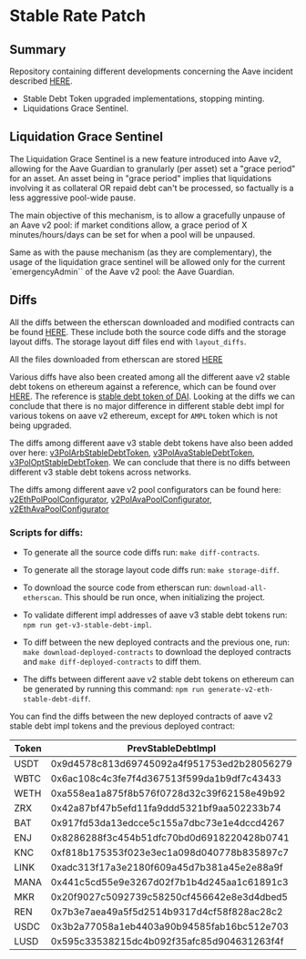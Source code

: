 # Stable Rate Patch

## Summary

Repository containing different developments concerning the Aave incident described [HERE](https://governance.aave.com/t/aave-v2-v3-security-incident-04-11-2023/15335/26).
- Stable Debt Token upgraded implementations, stopping minting.
- Liquidations Grace Sentinel.

## Liquidation Grace Sentinel

The Liquidation Grace Sentinel is a new feature introduced into Aave v2, allowing for the Aave Guardian to granularly (per asset) set a "grace period" for an asset.
An asset being in "grace period" implies that liquidations involving it as collateral OR repaid debt can't be processed, so factually is a less aggressive pool-wide pause.

The main objective of this mechanism, is to allow a gracefully unpause of an Aave v2 pool: if market conditions allow, a grace period of X minutes/hours/days can be set for when a pool will be unpaused.

Same as with the pause mechanism (as they are complementary), the usage of the liquidation grace sentinel will be allowed only for the current `emergencyAdmin`` of the Aave v2 pool: the Aave Guardian.


## Diffs

All the diffs between the etherscan downloaded and modified contracts can be found [HERE](./diffs). These include both the source code diffs and the storage layout diffs. The storage layout diff files end with `layout_diffs`.

All the files downloaded from etherscan are stored [HERE](./etherscan)

Various diffs have also been created among all the different aave v2 stable debt tokens on ethereum against a reference, which can be found over [HERE](./diffs/v2EthStableDebtAll). The reference is [stable debt token of DAI](https://etherscan.io/address/0xD23A44eB2db8AD0817c994D3533528C030279F7c). Looking at the diffs we can conclude that there is no major difference in different stable debt impl for various tokens on aave v2 ethereum, except for `AMPL` token which is not being upgraded.

The diffs among different aave v3 stable debt tokens have also been added over here: [v3PolArbStableDebtToken](diffs/v3PolArbStableDebtToken.md), [v3PolAvaStableDebtToken](diffs/v3PolAvaStableDebtToken.md), [v3PolOptStableDebtToken](diffs/v3PolOptStableDebtToken.md). We can conclude that there is no diffs between different v3 stable debt tokens across networks.

The diffs among different aave v2 pool configurators can be found here: [v2EthPolPoolConfigurator](diffs/v2EthPolPoolConfigurator.md), [v2PolAvaPoolConfigurator](diffs/v2PolAvaPoolConfigurator.md), [v2EthAvaPoolConfigurator](diffs/v2EthAvaPoolConfigurator.md)

### Scripts for diffs:

- To generate all the source code diffs run: `make diff-contracts`.

- To generate all the storage layout code diffs run: `make storage-diff`.

- To download the source code from etherscan run: `download-all-etherscan`. This should be run once, when initializing the project.

- To validate different impl addresses of aave v3 stable debt tokens run: `npm run get-v3-stable-debt-impl`.

- To diff between the new deployed contracts and the previous one, run: `make download-deployed-contracts` to download the deployed contracts and `make diff-deployed-contracts` to diff them.

- The diffs between different aave v2 stable debt tokens on ethereum can be generated by running this command: `npm run generate-v2-eth-stable-debt-diff`.

You can find the diffs between the new deployed contracts of aave v2 stable debt impl tokens and the previous deployed contract:

| Token | PrevStableDebtImpl | NewStableDebtImpl | Diff |
| --- | --- | --- | --- |
| USDT | 0x9d4578c813d69745092a4f951753ed2b28056279 | 0xC61262D6ad449AC09B4087f46391Dd9A26b5888B | [HERE](diffs/deployed/v2UsdtStableDebtToken.md) |
| WBTC | 0x6ac108c4c3fe7f4d367513f599da1b9df7c43433 | 0x4f279f2046870F77cd9Ce63497f8A2D8689ef804 | [HERE](diffs/deployed/v2WbtcStableDebtToken.md) |
| WETH | 0xa558ea1a875f8b576f0728d32c39f62158e49b92 | 0xEd14b4E51B04d4d0211474a721F77C0817166c2f | [HERE](diffs/deployed/v2WethStableDebtToken.md) |
| ZRX | 0x42a87bf47b5efd11fa9ddd5321bf9aa502233b74 | 0xffaCA447191d8196C8Cf96E5912b732063DE4307 | [HERE](diffs/deployed/v2ZrxStableDebtToken.md) |
| BAT | 0x917fd53da13edcce5c155a7dbc73e1e4dccd4267 | 0x49B6645a9aa05f1Be24893136100467276399470 | [HERE](diffs/deployed/v2BatStableDebtToken.md) |
| ENJ | 0x8286288f3c454b51dfc70bd0d6918220428b0741 | 0x0fB427f800C5E39E7d8029e19F515300d4bb22C2 | [HERE](diffs/deployed/v2EnjStableDebtToken.md) |
| KNC | 0xf818b175353f023e3ec1a098d040778b835897c7 | 0x22a8FD718924ab2f9dd4D0326DD8ab99Ef21D0b3 | [HERE](diffs/deployed/v2KncStableDebtToken.md) |
| LINK | 0xadc313f17a3e2180f609a45d7b381a45e2e88a9f | 0x1B80694AF3D4e617c747423f992F532B8baE098b | [HERE](diffs/deployed/v2LinkStableDebtToken.md) |
| MANA | 0x441c5cd55e9e3267d02f7b1b4d245aa1c61891c3 | 0xe0bf71fF662e8bbeb911ACEa765f4b8be052F59b | [HERE](diffs/deployed/v2ManaStableDebtToken.md) |
| MKR | 0x20f9027c5092739c58250cf456642e8e3d4dbed5 | 0xC4CFCE0b16199818Ad942a87902C9172ba005022 | [HERE](diffs/deployed/v2MkrStableDebtToken.md) |
| REN | 0x7b3e7aea49a5f5d2514b9317d4cf58f828ac28c2 | 0x6F4B277366e10F68003A0a65Ef8f118f3D60B67E | [HERE](diffs/deployed/v2RenStableDebtToken.md) |
| USDC | 0x3b2a77058a1eb4403a90b94585fab16bc512e703 | 0x8DFF7Fda82976452b6FB957F549944e7af7A3e6F | [HERE](diffs/deployed/v2UsdcStableDebtToken.md) |
| LUSD | 0x595c33538215dc4b092f35afc85d904631263f4f | 0x1363602E58e25929A15bE194a3D505Fd6F8BE751 | [HERE](diffs/deployed/v2LusdStableDebtToken.md) |
